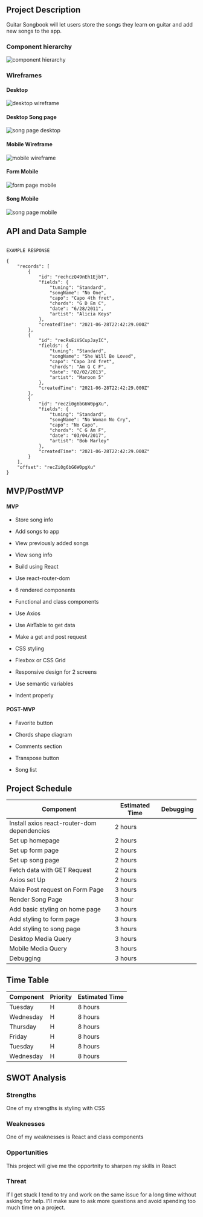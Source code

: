 <!-- CODENAME: BANANA -->
## Project Description

Guitar Songbook will let users store the songs they learn on guitar and add new songs to the app.

### Component hierarchy

![component hierarchy](/images/updated-component-hierarchy.png)

### Wireframes
 
#### Desktop 

![desktop wireframe](/images/updated-desktop-wireframe.png)

#### Desktop Song page 

![song page desktop](/images/updated-song-desktop-page.png)

#### Mobile Wireframe

![mobile wireframe](/images/updated-mobile-wireframe.png)

#### Form Mobile

![form page mobile](/images/form-mobile-wireframe.png)
#### Song Mobile

![song page mobile](/images/updated-mobile-song-page.png)

## API and Data Sample

```

EXAMPLE RESPONSE

{
    "records": [
        {
            "id": "rechczQ49nEh1EjbT",
            "fields": {
                "tuning": "Standard",
                "songName": "No One",
                "capo": "Capo 4th fret",
                "chords": "G D Em C",
                "date": "6/28/2011",
                "artist": "Alicia Keys"
            },
            "createdTime": "2021-06-28T22:42:29.000Z"
        },
        {
            "id": "recRsEiVSCupJayIC",
            "fields": {
                "tuning": "Standard",
                "songName": "She Will Be Loved",
                "capo": "Capo 3rd fret",
                "chords": "Am G C F",
                "date": "02/02/2013",
                "artist": "Maroon 5"
            },
            "createdTime": "2021-06-28T22:42:29.000Z"
        },
        {
            "id": "recZi0g6bG6W0pgXu",
            "fields": {
                "tuning": "Standard",
                "songName": "No Woman No Cry",
                "capo": "No Capo",
                "chords": "C G Am F",
                "date": "03/04/2017",
                "artist": "Bob Marley"
            },
            "createdTime": "2021-06-28T22:42:29.000Z"
        }
    ],
    "offset": "recZi0g6bG6W0pgXu"
}

```

## MVP/PostMVP

#### MVP

- Store song info

- Add songs to app

- View previously added songs

- View song info

- Build using React

- Use react-router-dom

- 6 rendered components

- Functional and class components 

- Use Axios

- Use AirTable to get data 

- Make a get and post request

- CSS styling

- Flexbox or CSS Grid

- Responsive design for 2 screens

- Use semantic variables

- Indent properly


#### POST-MVP

- Favorite button

- Chords shape diagram

- Comments section

- Transpose button

- Song list

## Project Schedule

Component  | Estimated Time | Debugging | 
 --- | --- | --- | 
 Install axios react-router-dom dependencies| 2 hours
 Set up homepage| 2 hours
 Set up form page | 2 hours
 Set up song page | 2 hours
 Fetch data with GET Request | 2 hours
 Axios set Up | 2 hours
 Make Post request on Form Page | 3 hours
 Render Song Page | 3 hour
 Add basic styling on home page | 3 hours
 Add styling to form page| 3 hours
 Add styling to song page | 3 hours
 Desktop Media Query | 3 hours
 Mobile Media Query | 3 hours
 Debugging | 3 hours

## Time Table

| Component | Priority | Estimated Time |  
| ---| --- | ---- |
| Tuesday | H | 8 hours
| Wednesday | H | 8 hours 
| Thursday | H | 8 hours
| Friday | H | 8 hours
| Tuesday | H | 8 hours
|Wednesday | H | 8 hours
  
## SWOT Analysis

### Strengths
One of my strengths is styling with CSS

### Weaknesses
One of my weaknesses is React and class components

### Opportunities
This project will give me the opportnity to sharpen my skills in React 

### Threat
If I get stuck I tend to try and work on the same issue for a long time without asking for help. I'll make sure to ask more questions and avoid spending too much time on a project.